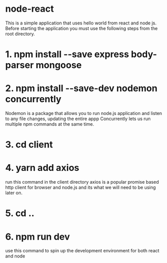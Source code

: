 # node-react
This is a simple application that uses hello world from react and node js. 
Before starting the application you must use the following steps from the root directory.
# 1. npm install --save express body-parser mongoose
# 2. npm install --save-dev nodemon concurrently
Nodemon is a package that allows you to run node.js application and listen to any file changes, updating the entire appp
Concurrently lets us run multiple npm commands at the same time.
# 3. cd client
# 4. yarn add axios
run this command in the client directory 
axios is a popular promise based http client for browser and node.js and its what we will need to be using later on.
# 5. cd ..
# 6. npm run dev
use this command to spin up the development environment for both react and node
